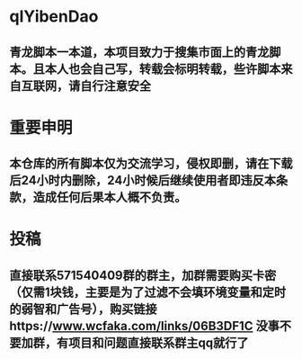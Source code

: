 # qlYibenDao
## 青龙脚本一本道，本项目致力于搜集市面上的青龙脚本。且本人也会自己写，转载会标明转载，些许脚本来自互联网，请自行注意安全
# 重要申明
## 本仓库的所有脚本仅为交流学习，侵权即删，请在下载后24小时内删除，24小时候后继续使用者即违反本条款，造成任何后果本人概不负责。
# 投稿
## 直接联系571540409群的群主，加群需要购买卡密（仅需1块钱，主要是为了过滤不会填环境变量和定时的弱智和广告号），购买链接https://www.wcfaka.com/links/06B3DF1C 没事不要加群，有项目和问题直接联系群主qq就行了